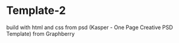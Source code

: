 # Template-2
build with html and css from psd (Kasper - One Page Creative PSD Template) from Graphberry
